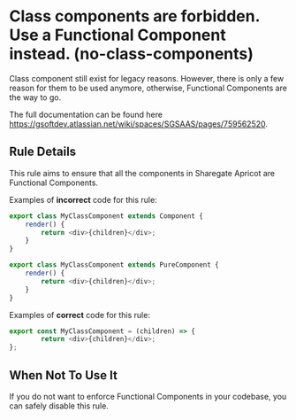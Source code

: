 # Class components are forbidden. Use a Functional Component instead. (no-class-components)

Class component still exist for legacy reasons. However, there is only a few reason for them to be used anymore, otherwise, Functional Components are the way to go.

The full documentation can be found here https://gsoftdev.atlassian.net/wiki/spaces/SGSAAS/pages/759562520.

## Rule Details

This rule aims to ensure that all the components in Sharegate Apricot are Functional Components.

Examples of **incorrect** code for this rule:

```js
export class MyClassComponent extends Component {
    render() {
        return <div>{children}</div>;
    }
}

export class MyClassComponent extends PureComponent {
    render() {
        return <div>{children}</div>;
    }
}
```

Examples of **correct** code for this rule:

```js
export const MyClassComponent = (children) => {
        return <div>{children}</div>;
};
```


## When Not To Use It

If you do not want to enforce Functional Components in your codebase, you can safely disable this rule.